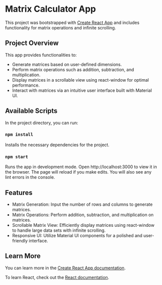 # Matrix Calculator App

This project was bootstrapped with [Create React App]([https://github.com/facebook/create-react-app](https://matrix-calculators.vercel.app/)) and includes functionality for matrix operations and infinite scrolling.

## Project Overview

This app provides functionalities to:

* Generate matrices based on user-defined dimensions.
* Perform matrix operations such as addition, subtraction, and multiplication.
* Display matrices in a scrollable view using react-window for optimal performance.
* Interact with matrices via an intuitive user interface built with Material UI.


## Available Scripts

In the project directory, you can run:

### `npm install`

Installs the necessary dependencies for the project.

### `npm start`

Runs the app in development mode.
Open http://localhost:3000 to view it in the browser.
The page will reload if you make edits.
You will also see any lint errors in the console.


## Features

* Matrix Generation: Input the number of rows and columns to generate matrices.
* Matrix Operations: Perform addition, subtraction, and multiplication on matrices.
* Scrollable Matrix View: Efficiently display matrices using react-window to handle large data sets with infinite scrolling.
* Responsive UI: Utilize Material UI components for a polished and user-friendly interface.

## Learn More

You can learn more in the [Create React App documentation](https://facebook.github.io/create-react-app/docs/getting-started).

To learn React, check out the [React documentation](https://reactjs.org/).
